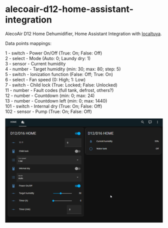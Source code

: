 # alecoair-d12-home-assistant-integration
AlecoAir D12 Home Dehumidifier, Home Assistant Integration with [localtuya](https://github.com/rospogrigio/localtuya).


Data points mappings:

1 - switch - Power On/Off (True: On; False: Off)  
2 - select - Mode (Auto: 0; Laundy dry: 1)  
3 - sensor - Current humidity  
4 - number - Target humidity (min: 30; max: 80; step: 5)  
5 - switch - Ionization function (False: Off; True: On)  
6 - select - Fan speed (0: High; 1: Low)  
7 - switch - Child lock (True: Locked; False: Unlocked)  
11 - number - Fault codes (full tank, defrost, others?)  
12 - number - Countdown (min: 0; max: 24)  
13 - number - Countdown left (min: 0; max: 1440)  
101 - switch - Internal dry (True: On; False: Off)  
102 - sensor - Pump (True: On; False: Off)  


![AlecoAir D12 Home in Home Assistant](assets/screenshot.png)

